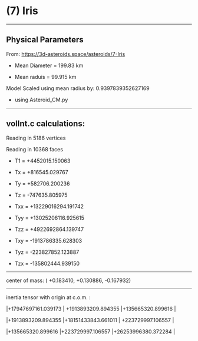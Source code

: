 # (7) Iris


---
Physical Parameters
---

From: https://3d-asteroids.space/asteroids/7-Iris 

- Mean Diameter = 199.83 km

- Mean raduis = 99.915 km

Model Scaled using mean radius by: 0.9397839352627169 

 - using Asteroid_CM.py

---
volInt.c calculations:
---

Reading in 5186 vertices

Reading in 10368 faces

- T1 =        +4452015.150063

- Tx =         +816545.029767
- Ty =         +582706.200236
- Tz =         -747635.805975

- Txx =   +13229016294.191742
- Tyy =   +13025206116.925615
- Tzz =    +4922692864.139747

- Txy =    -1913786335.628303
- Tyz =     -223827852.123887
- Tzx =     -135802444.939150

---

center of mass:  (   +0.183410,   +0.130886,   -0.167932)

---

inertia tensor with origin at c.o.m. :

|+17947697161.039173 | +1913893209.894355 |+135665320.899616   |

|+1913893209.894355  |+18151433843.661011 | +223729997.106557  |

|+135665320.899616   |+223729997.106557   |+26253996380.372284 |
